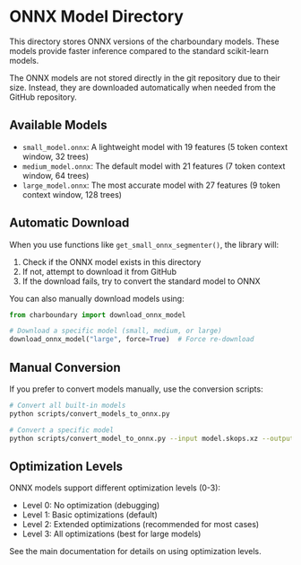 # ONNX Model Directory

This directory stores ONNX versions of the charboundary models. These models provide faster inference compared to the standard scikit-learn models.

The ONNX models are not stored directly in the git repository due to their size. Instead, they are downloaded automatically when needed from the GitHub repository.

## Available Models

- `small_model.onnx`: A lightweight model with 19 features (5 token context window, 32 trees)
- `medium_model.onnx`: The default model with 21 features (7 token context window, 64 trees)
- `large_model.onnx`: The most accurate model with 27 features (9 token context window, 128 trees)

## Automatic Download

When you use functions like `get_small_onnx_segmenter()`, the library will:
1. Check if the ONNX model exists in this directory
2. If not, attempt to download it from GitHub
3. If the download fails, try to convert the standard model to ONNX

You can also manually download models using:

```python
from charboundary import download_onnx_model

# Download a specific model (small, medium, or large)
download_onnx_model("large", force=True)  # Force re-download
```

## Manual Conversion

If you prefer to convert models manually, use the conversion scripts:

```bash
# Convert all built-in models
python scripts/convert_models_to_onnx.py

# Convert a specific model
python scripts/convert_model_to_onnx.py --input model.skops.xz --output model.onnx
```

## Optimization Levels

ONNX models support different optimization levels (0-3):
- Level 0: No optimization (debugging)
- Level 1: Basic optimizations (default)
- Level 2: Extended optimizations (recommended for most cases)
- Level 3: All optimizations (best for large models)

See the main documentation for details on using optimization levels.